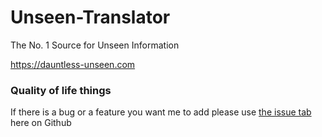 # Unseen-Translator

The No. 1 Source for Unseen Information

https://dauntless-unseen.com

### Quality of life things
If there is a bug or a feature you want me to add please use <a href="https://github.com/ItzMrBlox/DauntlessUnseenTranslator/issues">the issue tab</a> here on Github
